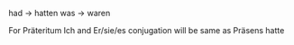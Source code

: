 had -> hatten
was -> waren

For Präteritum Ich and Er/sie/es conjugation will be same as Präsens
hatte